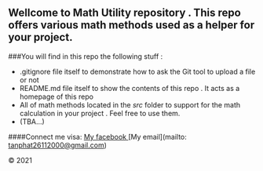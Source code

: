 ## Wellcome to Math Utility repository . This repo offers various math methods used as a helper for your project.

###You will find in this repo the following stuff :
* .gitignore file itself to demonstrate how to ask the Git tool to upload a file or not
* README.md file itself to show the contents of this repo . It acts as a homepage of this repo
* All of math methods located in the *src* folder to support for the math calculation in your project . Feel free to use them.
* (TBA...)

####Connect me visa:
[My facebook ](https://www.facebook.com/tanphat.nguyen.2611)
[My email](mailto: tanphat26112000@gmail.com)

© 2021 
